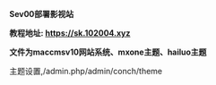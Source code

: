 **Sev00部署影视站**


**教程地址: https://sk.102004.xyz**


**文件为maccmsv10网站系统、mxone主题、hailuo主题**

主题设置,/admin.php/admin/conch/theme

